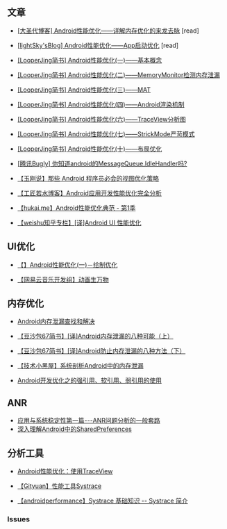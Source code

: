 ## 文章

* [[大圣代博客] Android性能优化——详解内存优化的来龙去脉](http://blog.csdn.net/qq_23191031/article/details/63685756) [read]
* [[lightSky'sBlog] Android性能优化——App启动优化](http://www.lightskystreet.com/2016/10/15/android-optimize-start/) [read]

* [[LooperJing简书] Android性能优化(一)——基本概念](https://www.jianshu.com/p/c0e5c13d5ecb)
* [[LooperJing简书] Android性能优化(二)——MemoryMonitor检测内存泄漏](https://www.jianshu.com/p/ef9081050f5c)
* [[LooperJing简书] Android性能优化(三)——MAT](https://www.jianshu.com/p/2d47d1cf5ccf)
* [[LooperJing简书] Android性能优化(四)——Android渲染机制](https://www.jianshu.com/p/9ac245657127)
* [[LooperJing简书] Android性能优化(六)——TraceView分析图](https://www.jianshu.com/p/388c693c1b58)
* [[LooperJing简书] Android性能优化(七)——StrickMode严苛模式](https://www.jianshu.com/p/2ebc9363ea16)
* [[LooperJing简书] Android性能优化(十)——布局优化](https://www.jianshu.com/p/c0e0cca14162)

* [[腾讯Bugly] 你知道android的MessageQueue.IdleHandler吗?](https://zhuanlan.zhihu.com/p/30601168)

* [【玉刚说】那些 Android 程序员必会的视图优化策略](https://mp.weixin.qq.com/s/ep-Assy2j_EOUW8uWUQfSQ)


* [【工匠若水博客】Android应用开发性能优化完全分析](https://blog.csdn.net/yanbober/article/details/48394201)

* [【hukai.me】Android性能优化典范 - 第1季](http://hukai.me/android-performance-patterns/)

* [【weishu知乎专栏】[译]Android UI 性能优化](https://zhuanlan.zhihu.com/p/27065828)

## UI优化
* [【】Android性能优化(一)－绘制优化](http://czhzero.com/2017/02/07/performance-optimization-1/)

* [【网易云音乐开发组】动画生万物](https://www.zhihu.com/people/cloudmuisc/posts)


## 内存优化
* [Android内存泄漏查找和解决](https://blog.csdn.net/xyq046463/article/details/51769728)
* [【豆沙包67简书】[译]Android内存泄漏的八种可能（上）](https://www.jianshu.com/p/ac00e370f83d)
* [【豆沙包67简书】[译]Android防止内存泄漏的八种方法（下）](https://www.jianshu.com/p/c5ac51d804fa)
* [【技术小黑屋】系统剖析Android中的内存泄漏](https://droidyue.com/blog/2016/11/23/memory-leaks-in-android/)

* [Android开发优化之的强引用、软引用、弱引用的使用](https://www.jianshu.com/p/8488079a939b)

## ANR
* [应用与系统稳定性第一篇---ANR问题分析的一般套路](https://www.jianshu.com/p/18f16aba79dd)
* [深入理解Android中的SharedPreferences](https://blog.csdn.net/u012619640/article/details/50940074)

## 分析工具
* [Android性能优化：使用TraceView](http://blog.csdn.net/u011240877/article/details/54347396)

* [【Gityuan】性能工具Systrace](http://gityuan.com/2016/01/17/systrace/)

* [【androidperformance】Systrace 基础知识 -- Systrace 简介](https://www.androidperformance.com/2019/05/28/Android-Systrace-About/)

### Issues
#####
